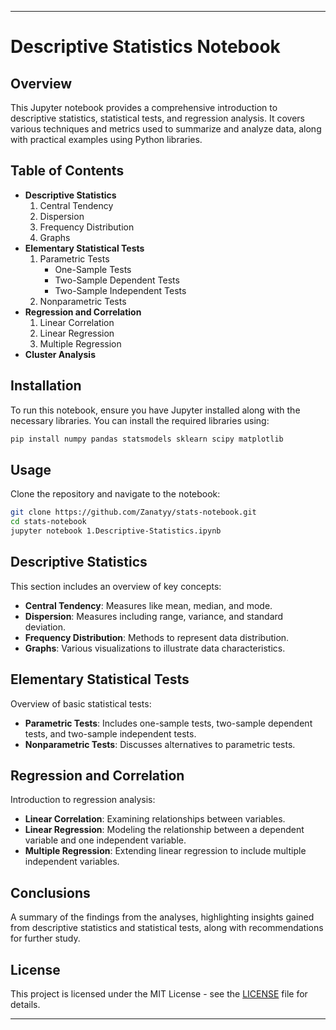 
---

# Descriptive Statistics Notebook

## Overview
This Jupyter notebook provides a comprehensive introduction to descriptive statistics, statistical tests, and regression analysis. It covers various techniques and metrics used to summarize and analyze data, along with practical examples using Python libraries.

## Table of Contents
- **Descriptive Statistics**
  1. Central Tendency
  2. Dispersion
  3. Frequency Distribution
  4. Graphs
- **Elementary Statistical Tests**
  1. Parametric Tests
     - One-Sample Tests
     - Two-Sample Dependent Tests
     - Two-Sample Independent Tests
  2. Nonparametric Tests
- **Regression and Correlation**
  1. Linear Correlation
  2. Linear Regression
  3. Multiple Regression
- **Cluster Analysis**
## Installation
To run this notebook, ensure you have Jupyter installed along with the necessary libraries. You can install the required libraries using:

```bash
pip install numpy pandas statsmodels sklearn scipy matplotlib
```

## Usage
Clone the repository and navigate to the notebook:

```bash
git clone https://github.com/Zanatyy/stats-notebook.git
cd stats-notebook
jupyter notebook 1.Descriptive-Statistics.ipynb
```

## Descriptive Statistics
This section includes an overview of key concepts:
- **Central Tendency**: Measures like mean, median, and mode.
- **Dispersion**: Measures including range, variance, and standard deviation.
- **Frequency Distribution**: Methods to represent data distribution.
- **Graphs**: Various visualizations to illustrate data characteristics.

## Elementary Statistical Tests
Overview of basic statistical tests:
- **Parametric Tests**: Includes one-sample tests, two-sample dependent tests, and two-sample independent tests.
- **Nonparametric Tests**: Discusses alternatives to parametric tests.

## Regression and Correlation
Introduction to regression analysis:
- **Linear Correlation**: Examining relationships between variables.
- **Linear Regression**: Modeling the relationship between a dependent variable and one independent variable.
- **Multiple Regression**: Extending linear regression to include multiple independent variables.

## Conclusions
A summary of the findings from the analyses, highlighting insights gained from descriptive statistics and statistical tests, along with recommendations for further study.

## License
This project is licensed under the MIT License - see the [LICENSE](LICENSE) file for details.

---
